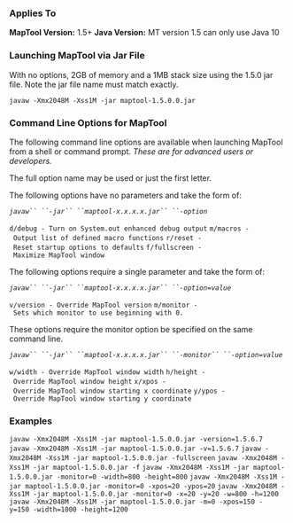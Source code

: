 ### Applies To

**MapTool Version:** 1.5+
**Java Version:** MT version 1.5 can only use Java 10

### Launching MapTool via Jar File

With no options, 2GB of memory and a 1MB stack size using the 1.5.0 jar file. Note the jar file name must match exactly.

`javaw -Xmx2048M -Xss1M -jar maptool-1.5.0.0.jar`

### Command Line Options for MapTool

The following command line options are available when launching MapTool from a shell or command prompt. *These are for advanced users or developers.*

The full option name may be used or just the first letter.

The following options have no parameters and take the form of:

*`javaw`` ``-jar`` ``maptool-x.x.x.x.jar`` ``-option`*

`d/debug - Turn on System.out enhanced debug output`
`m/macros - Output list of defined macro functions`
`r/reset - Reset startup options to defaults`
`f/fullscreen - Maximize MapTool window`

The following options require a single parameter and take the form of:

*`javaw`` ``-jar`` ``maptool-x.x.x.x.jar`` ``-option=value`*

`v/version - Override MapTool version`
`m/monitor - Sets which monitor to use beginning with 0.`

These options require the monitor option be specified on the same command line.

*`javaw`` ``-jar`` ``maptool-x.x.x.x.jar`` ``-monitor`` ``-option=value`*

`w/width - Override MapTool window width`
`h/height - Override MapTool window height`
`x/xpos - Override MapTool window starting x coordinate`
`y/ypos - Override MapTool window starting y coordinate`

### Examples

`javaw -Xmx2048M -Xss1M -jar maptool-1.5.0.0.jar -version=1.5.6.7`
`javaw -Xmx2048M -Xss1M -jar maptool-1.5.0.0.jar -v=1.5.6.7`
`javaw -Xmx2048M -Xss1M -jar maptool-1.5.0.0.jar -fullscreen`
`javaw -Xmx2048M -Xss1M -jar maptool-1.5.0.0.jar -f`
`javaw -Xmx2048M -Xss1M -jar maptool-1.5.0.0.jar -monitor=0 -width=800 -height=800`
`javaw -Xmx2048M -Xss1M -jar maptool-1.5.0.0.jar -monitor=0 -xpos=20 -ypos=20`
`javaw -Xmx2048M -Xss1M -jar maptool-1.5.0.0.jar -monitor=0 -x=20 -y=20 -w=800 -h=1200`
`javaw -Xmx2048M -Xss1M -jar maptool-1.5.0.0.jar -m=0 -xpos=150 -y=150 -width=1000 -height=1200`
